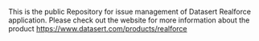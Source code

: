 This is the public Repository for issue management of Datasert Realforce application. Please check out the website for more information about the product <https://www.datasert.com/products/realforce>
